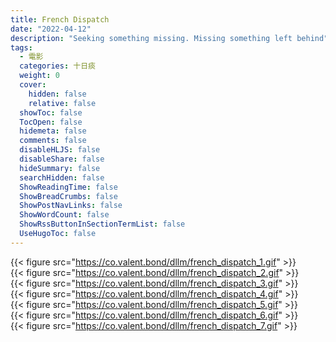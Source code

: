 ```yaml
---
title: French Dispatch
date: "2022-04-12"
description: "Seeking something missing. Missing something left behind"
tags:
  - 電影
  categories: 十日痰
  weight: 0
  cover:
    hidden: false
    relative: false
  showToc: false
  TocOpen: false
  hidemeta: false
  comments: false
  disableHLJS: false
  disableShare: false
  hideSummary: false
  searchHidden: false
  ShowReadingTime: false
  ShowBreadCrumbs: false
  ShowPostNavLinks: false
  ShowWordCount: false
  ShowRssButtonInSectionTermList: false
  UseHugoToc: false
---
```


{{< figure src="https://co.valent.bond/dllm/french_dispatch_1.gif" >}}  
{{< figure src="https://co.valent.bond/dllm/french_dispatch_2.gif" >}}  
{{< figure src="https://co.valent.bond/dllm/french_dispatch_3.gif" >}}  
{{< figure src="https://co.valent.bond/dllm/french_dispatch_4.gif" >}}  
{{< figure src="https://co.valent.bond/dllm/french_dispatch_5.gif" >}}  
{{< figure src="https://co.valent.bond/dllm/french_dispatch_6.gif" >}}  
{{< figure src="https://co.valent.bond/dllm/french_dispatch_7.gif" >}}  

